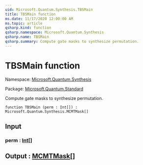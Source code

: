 ```yaml
---
uid: Microsoft.Quantum.Synthesis.TBSMain
title: TBSMain function
ms.date: 11/17/2020 12:00:00 AM
ms.topic: article
qsharp.kind: function
qsharp.namespace: Microsoft.Quantum.Synthesis
qsharp.name: TBSMain
qsharp.summary: Compute gate masks to synthesize permutation.
---
```


# TBSMain function

Namespace: [Microsoft.Quantum.Synthesis](xref:Microsoft.Quantum.Synthesis)

Package: [Microsoft.Quantum.Standard](https://nuget.org/packages/Microsoft.Quantum.Standard)


Compute gate masks to synthesize permutation.

```qsharp
function TBSMain (perm : Int[]) : Microsoft.Quantum.Synthesis.MCMTMask[]
```


## Input

### perm : [Int](xref:microsoft.quantum.lang-ref.int)[]





## Output : [MCMTMask](xref:Microsoft.Quantum.Synthesis.MCMTMask)[]

